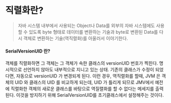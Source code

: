 # 직렬화란? 
> 자바 시스템 내부에서 사용되는 Object나 Data를 외부의 자바 시스템에도 사용할 수 있도록 byte 형태로 데이터를
> 변환하는 기술과 byte로 변환된 Data를 다시 객체로 변환하는 기술(역직렬화)를 아울러서 이야기한다.


#### SerialVersionUID 란?
객체를 직렬화하면 그 객체는 그 객체가 속한 클래스의 versionUID 번호가 찍힌다. 명시적으로 선언하지 
않아도 내부적으로 지니고 있는 상태.
기존의 클래스가 수정이 되었다면, 자동으로 versionUID 가 변경되게 된다. 이런 경우, 역직렬화를 할때, 
JVM 은 객체의 UID 와 클래스의 UID 를 비교하게 되는데, UID 가 틀리게 되므로 JMV에서 
예전에 직렬화한 객체의 새로운 클래스를 바탕으로 역질렬화를 할 수 없다는 메세지를 출력된다. 이것을 방지하기
위해 SerialVersionUID를 초기클래스에서 설정해주는 것이다.